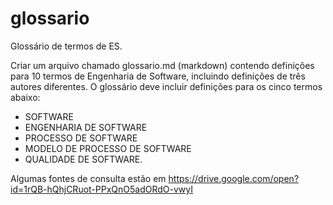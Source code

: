 # glossario
Glossário de termos de ES.

Criar um arquivo chamado glossario.md (markdown) contendo definições para 10 termos de Engenharia de Software, incluindo definições de três autores diferentes. O glossário deve incluir definições para os cinco termos abaixo:
- SOFTWARE
- ENGENHARIA DE SOFTWARE
- PROCESSO DE SOFTWARE
- MODELO DE PROCESSO DE SOFTWARE
- QUALIDADE DE SOFTWARE.

Algumas fontes de consulta estão em https://drive.google.com/open?id=1rQB-hQhjCRuot-PPxQnO5adORdO-vwyI

